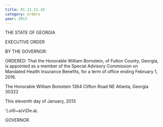 ```yaml
---
title: 01.11.13.10
category: orders
year: 2013
---
```

 

THE STATE OF GEORGIA

EXECUTIVE ORDER

BY THE GOVERNOR:

ORDERED: That the Honorable William Bornstein, of Fulton County, Georgia,
is appointed as a member of the Special Advisory Commission on
Mandated Health Insurance Beneﬁts, for a term of office ending
February 1, 2016.

The Honorable William Bomstein
1364 Clifton Road NE
Atlanta, Georgia 30322

This eleventh day of January, 2013

‘(\.oI0~a/v\De.aL

GOVERNOR

